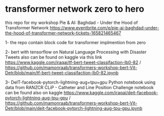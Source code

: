# transformer network zero to hero 

this repo for my workshop Pie & AI: Baghdad - Under the Hood of Transformer Network
https://www.eventbrite.com/e/pie-ai-baghdad-under-the-hood-of-transformer-network-tickets-165821465467

1- the repo contain block code for transformer implmention from zero 

2- bert with tensorflow on Natural Language Processing with Disaster Tweets also can be found on kaggle via this link
https://www.kaggle.com/iraqai/tf-bert-tweet-classifaction-lb0-82  / https://github.com/mamonraab/transformers-workshop-bert-Vit-Detr/blob/main/tf-bert-tweet-classifaction-lb0-82.ipynb

3- DeIT-facebook-pytorch-lightning-aug+tpu+gpu
Python notebook using data from RANZCR CLiP - Catheter and Line Position Challenge  notebook can be found also on kaggle https://www.kaggle.com/iraqai/deit-facebook-pytorch-lightning-aug-tpu-gpu    /  https://github.com/mamonraab/transformers-workshop-bert-Vit-Detr/blob/main/deit-facebook-pytorch-lightning-aug-tpu-gpu.ipynb
